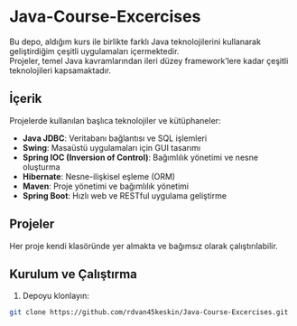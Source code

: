 # Java-Course-Excercises

Bu depo, aldığım kurs ile birlikte farklı Java teknolojilerini kullanarak geliştirdiğim çeşitli uygulamaları içermektedir.  
Projeler, temel Java kavramlarından ileri düzey framework’lere kadar çeşitli teknolojileri kapsamaktadır.

## İçerik

Projelerde kullanılan başlıca teknolojiler ve kütüphaneler:

- **Java JDBC**: Veritabanı bağlantısı ve SQL işlemleri  
- **Swing**: Masaüstü uygulamaları için GUI tasarımı  
- **Spring IOC (Inversion of Control)**: Bağımlılık yönetimi ve nesne oluşturma  
- **Hibernate**: Nesne-ilişkisel eşleme (ORM)  
- **Maven**: Proje yönetimi ve bağımlılık yönetimi  
- **Spring Boot**: Hızlı web ve RESTful uygulama geliştirme  

## Projeler

Her proje kendi klasöründe yer almakta ve bağımsız olarak çalıştırılabilir.

## Kurulum ve Çalıştırma

1. Depoyu klonlayın:

```bash
git clone https://github.com/rdvan45keskin/Java-Course-Excercises.git
